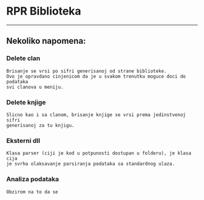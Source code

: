 # RPR Biblioteka
---

## Nekoliko napomena:


### Delete clan
	Brisanje se vrsi po sifri generisanoj od strane biblioteke.
	Ovo je opravdano cinjenicom da je u svakom trenutku moguce doci do podataka
	svi clanova u meniju.

### Delete knjige
	Slicno kao i sa clanom, brisanje knjige se vrsi prema jedinstvenoj sifri
	generisanoj za tu knjigu.

### Eksterni dll
	Klasa parser (ciji je kod u potpunosti dostupan u folderu), je klasa cija 
	je svrha olaksavanje parsiranja podataka sa standardnog ulaza.

### Analiza podataka
	Obzirom na to da se 